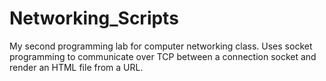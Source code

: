 # Networking_Scripts
My second programming lab for computer networking class.
Uses socket programming to communicate over TCP between a connection socket and render an HTML file from a URL.
